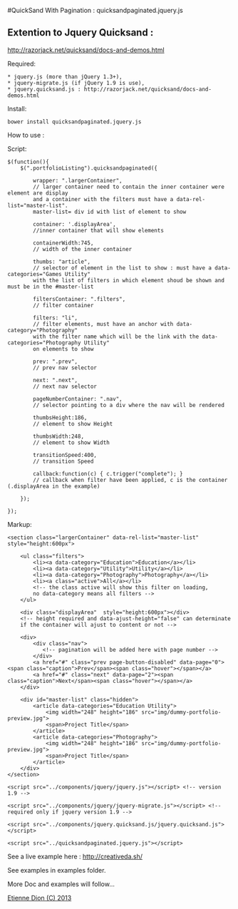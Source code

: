 #QuickSand With Pagination : 
quicksandpaginated.jquery.js

## Extention to Jquery Quicksand : 
http://razorjack.net/quicksand/docs-and-demos.html

Required: 

    * jquery.js (more than jQuery 1.3+),
    * jquery-migrate.js (if jQuery 1.9 is use),
    * jquery.quicksand.js : http://razorjack.net/quicksand/docs-and-demos.html


Install: 
    
    bower install quicksandpaginated.jquery.js

How to use : 

Script:

    $(function(){ 
        $(".portfolioListing").quicksandpaginated({ 
            
            wrapper: ".largerContainer", 
            // larger container need to contain the inner container were element are display 
            and a container with the filters must have a data-rel-list="master-list". 
            master-list= div id with list of element to show         
            
            container: '.displayArea', 
            //inner container that will show elements 
            
            containerWidth:745, 
            // width of the inner container 
            
            thumbs: "article", 
            // selector of element in the list to show : must have a data-categories="Games Utility" 
            with the list of filters in which element shoud be shown and must be in the #master-list 
            
            filtersContainer: ".filters", 
            // filter container 
            
            filters: "li", 
            // filter elements, must have an anchor with data-category="Photography" 
            with the filter name which will be the link with the data-categories="Photography Utility" 
            on elements to show 
            
            prev: ".prev", 
            // prev nav selector 
            
            next: ".next", 
            // next nav selector 
            
            pageNumberContainer: ".nav", 
            // selector pointing to a div where the nav will be rendered 
            
            thumbsHeight:186, 
            // element to show Height 
            
            thumbsWidth:248, 
            // element to show Width 
            
            transitionSpeed:400, 
            // transition Speed 
            
            callback:function(c) { c.trigger("complete"); } 
            // callback when filter have been applied, c is the container (.displayArea in the example) 
            
        });

    });

Markup:
    
    <section class="largerContainer" data-rel-list="master-list" style="height:600px">
    
        <ul class="filters">
            <li><a data-category="Education">Education</a></li>
            <li><a data-category="Utility">Utility</a></li>
            <li><a data-category="Photography">Photography</a></li>
            <li><a class="active">All</a></li>
            <!-- the class active will show this filter on loading, 
            no data-category means all filters -->
        </ul>
        
        <div class="displayArea"  style="height:600px"></div>
        <!-- height required and data-ajust-height="false" can determinate 
        if the container will ajust to content or not -->
        
        <div>        
            <div class="nav">
               <!-- pagination will be added here with page number -->
            </div>
            <a href="#" class="prev page-button-disabled" data-page="0"><span class="caption">Prev</span><span class="hover"></span></a>
            <a href="#" class="next" data-page="2"><span class="caption">Next</span><span class="hover"></span></a>
        </div>
    
        <div id="master-list" class="hidden">
            <article data-categories="Education Utility">
                <img width="248" height="186" src="img/dummy-portfolio-preview.jpg">
                <span>Project Title</span>               
            </article>
            <article data-categories="Photography">     
                <img width="248" height="186" src="img/dummy-portfolio-preview.jpg">
                <span>Project Title</span>               
            </article>
        </div>
    </section>
    
    <script src="../components/jquery/jquery.js"></script> <!-- version 1.9 -->
    
    <script src="../components/jquery/jquery-migrate.js"></script> <!-- required only if jquery version 1.9 -->
    
    <script src="../components/jquery.quicksand.js/jquery.quicksand.js"></script>
    
    <script src="../quicksandpaginated.jquery.js"></script>

See a live example here : http://creativeda.sh/

See examples in examples folder.

More Doc and examples will follow...




[Etienne Dion (C) 2013](http://etiennedion.com)

